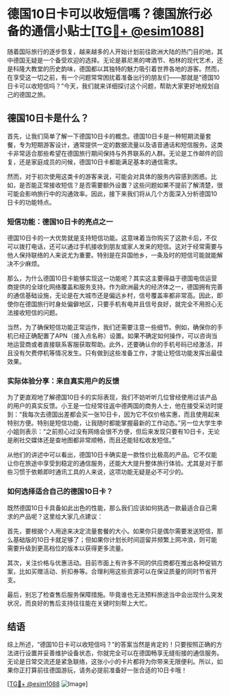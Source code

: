# 德国10日卡可以收短信嗎？德国旅行必备的通信小贴士[[TG💪+ @esim1088](https://t.me/s/esim1088)]

随着国际旅行的逐步恢复，越来越多的人开始计划前往欧洲大陆的热门目的地，其中德国无疑是一个备受欢迎的选择。无论是慕尼黑的啤酒节、柏林的现代艺术，还是科隆大教堂的历史韵味，德国都以其独特的魅力吸引着世界各地的游客。然而，在享受这一切之前，有一个问题常常困扰着准备出行的朋友们——那就是“德国10日卡可以收短信吗？”今天，我们就来详细探讨这个问题，帮助大家更好地规划自己的德国之旅。

## 德国10日卡是什么？

首先，让我们简单了解一下德国10日卡的概念。德国10日卡是一种短期流量套餐，专为短期游客设计，通常提供一定的数据流量以及语音通话和短信服务。这类卡非常适合那些希望在德国旅行期间保持与外界联系的人群。无论是工作邮件的回复，还是家庭成员的问候，德国10日卡都能满足基本的通信需求。

然而，对于初次使用这类卡的游客来说，可能会对具体的服务内容感到困惑。比如，是否能正常接收短信？是否需要额外设置？这些问题如果不提前了解清楚，很可能会影响旅行中的沟通效率。因此，接下来我们将从几个方面深入分析德国10日卡的功能特点。

### 短信功能：德国10日卡的亮点之一

德国10日卡的一大优势就是支持短信功能。这意味着当你购买了这款卡后，不仅可以拨打电话，还可以通过手机接收到朋友或家人发来的短信。这对于经常需要与他人保持联络的人来说尤为重要。特别是在异国他乡，一条及时的短信可能就能解决不少麻烦。

那么，为什么德国10日卡能够实现这一功能呢？其实这主要得益于德国电信运营商提供的全球化网络覆盖和服务支持。作为欧洲最大的经济体之一，德国拥有完善的通信基础设施，无论是在大城市还是偏远乡村，信号覆盖率都非常高。因此，即使你在德国旅行时身处偏僻地区，只要手机有电并且信号良好，就完全不用担心无法接收短信的问题。

当然，为了确保短信功能正常运作，我们还需要注意一些细节。例如，确保你的手机已经正确配置了APN（接入点名称）设置。如果不确定如何操作，可以咨询当地运营商或者直接联系客服获取帮助。此外，还要确认你的手机号码已经激活，并且没有欠费停机等情况发生。只有做到这些准备工作，才能让短信功能发挥出最佳效果。

### 实际体验分享：来自真实用户的反馈

为了更直观地了解德国10日卡的实际表现，我们不妨听听几位曾经使用过该产品的用户的真实反馈。小王是一位经常往返中德两国的商务人士，他在接受采访时提到：“我每次去德国出差都会买一张10日卡，因为它不仅价格实惠，而且使用起来特别方便。特别是短信功能，让我随时都能掌握最新的工作动态。”另一位大学生李小姐则表示：“之前担心过没有网络会很不方便，但后来发现只要有10日卡，无论是刷社交媒体还是查地图都非常顺畅，而且还能轻松收发短信。”

从他们的讲述中可以看出，德国10日卡确实是一款性价比极高的产品。它不仅能让你在旅途中享受到稳定的通信服务，还能大大提升整体旅行体验。尤其是对于那些习惯于依赖即时通讯工具的人来说，这项功能无疑是必不可少的。

### 如何选择适合自己的德国10日卡？

既然德国10日卡具备如此出色的性能，那么我们应该如何挑选一款最适合自己需求的产品呢？这里给大家几点建议：

首先，要根据个人用途来决定流量套餐的大小。如果你只是偶尔需要发送短信，那么基础版的10日卡就足够了；但如果你计划长时间逗留并频繁上网冲浪，则可能需要升级到更高档位的版本以获得更多流量。

其次，关注价格与优惠活动。目前市面上有许多不同的供应商都在推出各种促销方案，比如买赠活动、折扣券等。合理利用这些资源可以在保证质量的同时节省开支。

最后，别忘了检查售后服务保障措施。毕竟谁也无法预料旅途当中会出现什么突发状况，而良好的售后支持往往能在关键时刻帮上大忙。

## 结语

综上所述，“德国10日卡可以收短信吗？”的答案当然是肯定的！只要按照正确的方法进行设置并妥善维护设备状态，你就完全可以在德国畅享无缝衔接的通信服务。无论是日常交流还是紧急联络，这张小小的卡片都将为你带来无限便利。所以，如果你正打算前往德国游玩，请务必提前准备好一张合适的10日卡哦！

[[TG💪+ @esim1088](https://t.me/s/esim1088) ![Image](https://i.postimg.cc/4NQfJmqS/Snipaste-2025-05-13-00-14-12.png)]